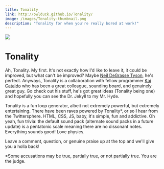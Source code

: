 ```yaml
---
title: Tonality
link: http://owlduck.github.io/Tonality/
image: /images/Tonality-thumbnail.png
description: "Tonality for when you're really bored at work!"
---
```


<img class="pure-img float-left pad-left portfolio-img-right" src="/images/Tonality-thumbnail.png" />

# Tonality

Ah, Tonality. My first. It's not exactly how I'd like to leave it, it could be improved, but what can't be improved? Maybe [Neil DeGrasse Tyson](https://twitter.com/neiltyson?lang=en), he's perfect. Anyways, Tonality is a collaboration with fellow programmer [Kai Cataldo](http://kai.codes) who has been a great colleague, sounding board, and genuinely great guy. Go check out his stuff, he's got great ideas (Tonality being one) and hopefully you can see the Dr. Jekyll to my Mr. Hyde.

Tonality is a fun loop generator, albeit not extremely powerful, but extremely entertaining. There have been raves powered by Tonality*, or so I hear from the Twittersphere. HTML, CSS, JS, baby, it's simple, fun and addictive. Oh yeah, fun trivia: the default sound pack (alternate sound packs in a future update) is a pentatonic scale meaning there are no dissonant notes. Everything sounds good! Love physics.

Leave a comment, question, or genuine praise up at the top and we'll give you a holla back!

*Some accusations may be true, partially true, or not partially true. You are the judge.
